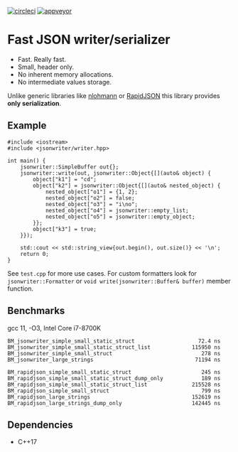 [![circleci](https://circleci.com/gh/dsiroky/jsonwriter/tree/main.svg?style=shield)](https://circleci.com/gh/dsiroky/jsonwriter/?branch=main)
[![appveyor](https://ci.appveyor.com/api/projects/status/60y6xtuwiswnawqv/branch/main?svg=true)](https://ci.appveyor.com/project/dsiroky/jsonwriter/branch/main)

# Fast JSON writer/serializer

* Fast. Really fast.
* Small, header only.
* No inherent memory allocations.
* No intermediate values storage.

Unlike generic libraries like [nlohmann](https://github.com/nlohmann/json) or
[RapidJSON](https://rapidjson.org/) this library provides **only
serialization**.

## Example

```
#include <iostream>
#include <jsonwriter/writer.hpp>

int main() {
    jsonwriter::SimpleBuffer out{};
    jsonwriter::write(out, jsonwriter::Object{[](auto& object) {
        object["k1"] = "cd";
        object["k2"] = jsonwriter::Object{[](auto& nested_object) {
            nested_object["o1"] = {1, 2};
            nested_object["o2"] = false;
            nested_object["o3"] = "i\no";
            nested_object["o4"] = jsonwriter::empty_list;
            nested_object["o5"] = jsonwriter::empty_object;
        }};
        object["k3"] = true;
    }});

    std::cout << std::string_view{out.begin(), out.size()} << '\n';
    return 0;
}
```

See `test.cpp` for more use cases. For custom formatters look for `jsonwriter::Formatter` or `void write(jsonwriter::Buffer& buffer)` member function.

## Benchmarks

gcc 11, -O3, Intel Core i7-8700K

```
BM_jsonwriter_simple_small_static_struct                    72.4 ns
BM_jsonwriter_simple_small_static_struct_list             115950 ns
BM_jsonwriter_simple_small_struct                            278 ns
BM_jsonwriter_large_strings                                71194 ns

BM_rapidjson_simple_small_static_struct                      245 ns
BM_rapidjson_simple_small_static_struct_dump_only            189 ns
BM_rapidjson_simple_small_static_struct_list              215528 ns
BM_rapidjson_simple_small_struct                             799 ns
BM_rapidjson_large_strings                                152619 ns
BM_rapidjson_large_strings_dump_only                      142445 ns
```

## Dependencies

* C++17
